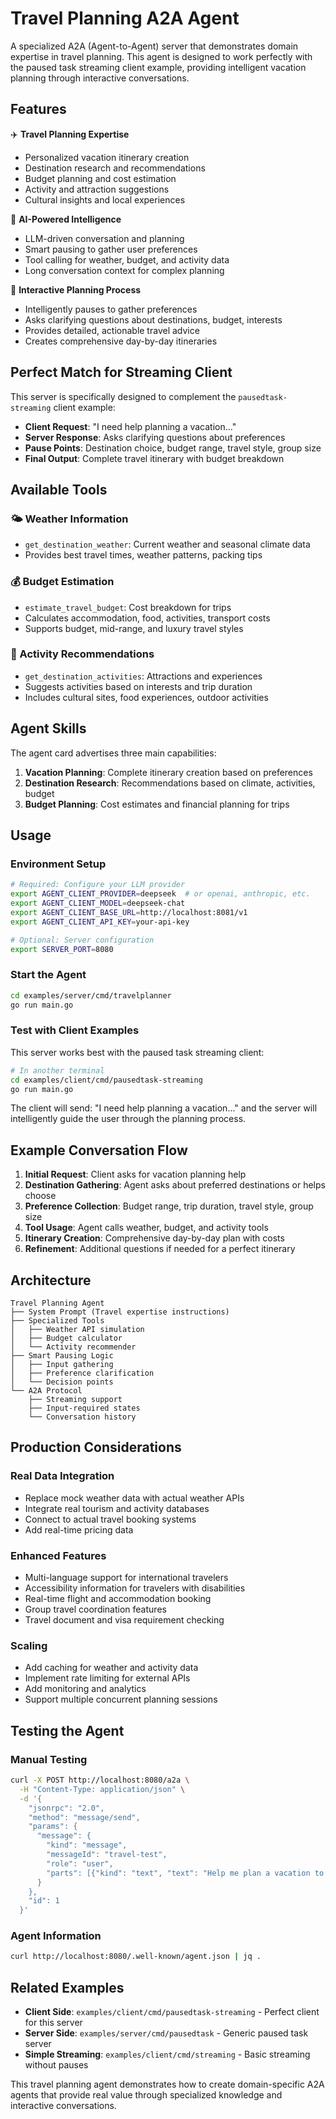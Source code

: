 # Travel Planning A2A Agent

A specialized A2A (Agent-to-Agent) server that demonstrates domain expertise in travel planning. This agent is designed to work perfectly with the paused task streaming client example, providing intelligent vacation planning through interactive conversations.

## Features

✈️ **Travel Planning Expertise**

- Personalized vacation itinerary creation
- Destination research and recommendations
- Budget planning and cost estimation
- Activity and attraction suggestions
- Cultural insights and local experiences

🤖 **AI-Powered Intelligence**

- LLM-driven conversation and planning
- Smart pausing to gather user preferences
- Tool calling for weather, budget, and activity data
- Long conversation context for complex planning

🔄 **Interactive Planning Process**

- Intelligently pauses to gather preferences
- Asks clarifying questions about destinations, budget, interests
- Provides detailed, actionable travel advice
- Creates comprehensive day-by-day itineraries

## Perfect Match for Streaming Client

This server is specifically designed to complement the `pausedtask-streaming` client example:

- **Client Request**: "I need help planning a vacation..."
- **Server Response**: Asks clarifying questions about preferences
- **Pause Points**: Destination choice, budget range, travel style, group size
- **Final Output**: Complete travel itinerary with budget breakdown

## Available Tools

### 🌤️ Weather Information

- `get_destination_weather`: Current weather and seasonal climate data
- Provides best travel times, weather patterns, packing tips

### 💰 Budget Estimation

- `estimate_travel_budget`: Cost breakdown for trips
- Calculates accommodation, food, activities, transport costs
- Supports budget, mid-range, and luxury travel styles

### 🎯 Activity Recommendations

- `get_destination_activities`: Attractions and experiences
- Suggests activities based on interests and trip duration
- Includes cultural sites, food experiences, outdoor activities

## Agent Skills

The agent card advertises three main capabilities:

1. **Vacation Planning**: Complete itinerary creation based on preferences
2. **Destination Research**: Recommendations based on climate, activities, budget
3. **Budget Planning**: Cost estimates and financial planning for trips

## Usage

### Environment Setup

```bash
# Required: Configure your LLM provider
export AGENT_CLIENT_PROVIDER=deepseek  # or openai, anthropic, etc.
export AGENT_CLIENT_MODEL=deepseek-chat
export AGENT_CLIENT_BASE_URL=http://localhost:8081/v1
export AGENT_CLIENT_API_KEY=your-api-key

# Optional: Server configuration
export SERVER_PORT=8080
```

### Start the Agent

```bash
cd examples/server/cmd/travelplanner
go run main.go
```

### Test with Client Examples

This server works best with the paused task streaming client:

```bash
# In another terminal
cd examples/client/cmd/pausedtask-streaming
go run main.go
```

The client will send: "I need help planning a vacation..." and the server will intelligently guide the user through the planning process.

## Example Conversation Flow

1. **Initial Request**: Client asks for vacation planning help
2. **Destination Gathering**: Agent asks about preferred destinations or helps choose
3. **Preference Collection**: Budget range, trip duration, travel style, group size
4. **Tool Usage**: Agent calls weather, budget, and activity tools
5. **Itinerary Creation**: Comprehensive day-by-day plan with costs
6. **Refinement**: Additional questions if needed for a perfect itinerary

## Architecture

```
Travel Planning Agent
├── System Prompt (Travel expertise instructions)
├── Specialized Tools
│   ├── Weather API simulation
│   ├── Budget calculator
│   └── Activity recommender
├── Smart Pausing Logic
│   ├── Input gathering
│   ├── Preference clarification
│   └── Decision points
└── A2A Protocol
    ├── Streaming support
    ├── Input-required states
    └── Conversation history
```

## Production Considerations

### Real Data Integration

- Replace mock weather data with actual weather APIs
- Integrate real tourism and activity databases
- Connect to actual travel booking systems
- Add real-time pricing data

### Enhanced Features

- Multi-language support for international travelers
- Accessibility information for travelers with disabilities
- Real-time flight and accommodation booking
- Group travel coordination features
- Travel document and visa requirement checking

### Scaling

- Add caching for weather and activity data
- Implement rate limiting for external APIs
- Add monitoring and analytics
- Support multiple concurrent planning sessions

## Testing the Agent

### Manual Testing

```bash
curl -X POST http://localhost:8080/a2a \
  -H "Content-Type: application/json" \
  -d '{
    "jsonrpc": "2.0",
    "method": "message/send",
    "params": {
      "message": {
        "kind": "message",
        "messageId": "travel-test",
        "role": "user",
        "parts": [{"kind": "text", "text": "Help me plan a vacation to Japan"}]
      }
    },
    "id": 1
  }'
```

### Agent Information

```bash
curl http://localhost:8080/.well-known/agent.json | jq .
```

## Related Examples

- **Client Side**: `examples/client/cmd/pausedtask-streaming` - Perfect client for this server
- **Server Side**: `examples/server/cmd/pausedtask` - Generic paused task server
- **Simple Streaming**: `examples/client/cmd/streaming` - Basic streaming without pauses

This travel planning agent demonstrates how to create domain-specific A2A agents that provide real value through specialized knowledge and interactive conversations.
